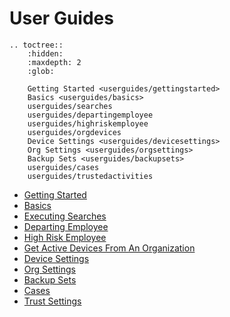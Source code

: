 
# User Guides

```{eval-rst}
.. toctree::
    :hidden:
    :maxdepth: 2
    :glob:

    Getting Started <userguides/gettingstarted>
    Basics <userguides/basics>
    userguides/searches
    userguides/departingemployee
    userguides/highriskemployee
    userguides/orgdevices
    Device Settings <userguides/devicesettings>
    Org Settings <userguides/orgsettings>
    Backup Sets <userguides/backupsets>
    userguides/cases
    userguides/trustedactivities
```

* [Getting Started](userguides/gettingstarted.md)
* [Basics](userguides/basics.md)
* [Executing Searches](userguides/searches.md)
* [Departing Employee](userguides/departingemployee.md)
* [High Risk Employee](userguides/highriskemployee.md)
* [Get Active Devices From An Organization](userguides/orgdevices.md)
* [Device Settings](userguides/devicesettings.md)
* [Org Settings](userguides/orgsettings.md)
* [Backup Sets](userguides/backupsets.md)
* [Cases](userguides/cases.md)
* [Trust Settings](userguides/trustedactivities.md)
